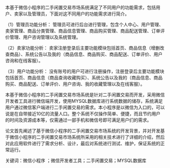 本基于微信小程序的二手闲置交易市场系统满足了不同用户的功能需求，包括用户、卖家以及管理员，下面对这不同用户的功能需求进行简介。

（1）管理员功能分析：
管理员可进行后台进行管理，包含个人中心、用户管理、卖家管理、商品分类管理、商品信息管理、商品购买管理、商品配送管理、订单评价管理、用户咨询管理以及系统管理。
 
（2）卖家功能分析：
卖家注册登录后主要功能模块包括首页、商品信息（增删改查商品）、系统公告以及我的（商品信息、商品购买、商品配送、订单评价、用户咨询和在线客服）。

（3）用户功能分析：
没有账号的用户可进行注册操作，注册登录后主要功能模块包括首页、商品信息（商品查询收藏购买）、系统公告以及我的（商品信息、商品购买、商品配送、订单评价、用户咨询、我的收藏管理以及在线客服）。

本基于微信小程序的二手闲置交易市场系统是针对二手闲置交易而开发，采用微信开发者工具进行微信端开发，使用MYSQL数据库进行系统数据的储存，系统满足用户通过微信客户端进行二手闲置交易的需求。本小程序是以微信为入口的，可以说是在自带接近10亿的流量人口。整个系统不仅操作简单、便捷，而且节约用户的时间及资源成本等，仅需通过一部手机和微信号即可满足用户们的需求。

论文首先阐述了基于微信小程序的二手闲置交易市场系统的开发背景，并对开发基于微信小程序的二手闲置交易市场系统所采用的相关技术进行了详细的介绍，然后对此应用软件进行了需求分析、设计，最后对系统进行测试、维护，保证系统的正常运行。

关键词：微信小程序 ；微信开发者工具；二手闲置交易；MYSQL数据库
